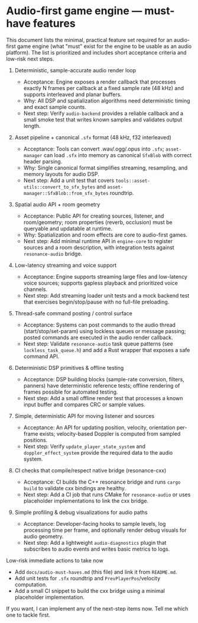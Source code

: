 Audio-first game engine — must-have features
============================================

This document lists the minimal, practical feature set required for an audio-first game engine (what "must" exist for the engine to be usable as an audio platform). The list is prioritized and includes short acceptance criteria and low-risk next steps.

1) Deterministic, sample-accurate audio render loop
   - Acceptance: Engine exposes a render callback that processes exactly N frames per callback at a fixed sample rate (48 kHz) and supports interleaved and planar buffers.
   - Why: All DSP and spatialization algorithms need deterministic timing and exact sample counts.
   - Next step: Verify `audio-backend` provides a reliable callback and a small smoke test that writes known samples and validates output length.

2) Asset pipeline + canonical `.sfx` format (48 kHz, f32 interleaved)
   - Acceptance: Tools can convert .wav/.ogg/.opus into `.sfx`; `asset-manager` can load `.sfx` into memory as canonical `SfxBlob` with correct header parsing.
   - Why: Single canonical format simplifies streaming, resampling, and memory layouts for audio DSP.
   - Next step: Add a unit test that covers `tools::asset-utils::convert_to_sfx_bytes` and `asset-manager::SfxBlob::from_sfx_bytes` roundtrip.

3) Spatial audio API + room geometry
   - Acceptance: Public API for creating sources, listener, and room/geometry; room properties (reverb, occlusion) must be queryable and updatable at runtime.
   - Why: Spatialization and room effects are core to audio-first games.
   - Next step: Add minimal runtime API in `engine-core` to register sources and a room description, with integration tests against `resonance-audio` bridge.

4) Low-latency streaming and voice support
   - Acceptance: Engine supports streaming large files and low-latency voice sources; supports gapless playback and prioritized voice channels.
   - Next step: Add streaming loader unit tests and a mock backend test that exercises begin/stop/pause with no full-file preloading.

5) Thread-safe command posting / control surface
   - Acceptance: Systems can post commands to the audio thread (start/stop/set-param) using lockless queues or message passing; posted commands are executed in the audio render callback.
   - Next step: Validate `resonance-audio` task queue patterns (see `lockless_task_queue.h`) and add a Rust wrapper that exposes a safe command API.

6) Deterministic DSP primitives & offline testing
   - Acceptance: DSP building blocks (sample-rate conversion, filters, panners) have deterministic reference tests; offline rendering of frames possible for automated testing.
   - Next step: Add a small offline render test that processes a known input buffer and compares CRC or sample values.

7) Simple, deterministic API for moving listener and sources
   - Acceptance: An API for updating position, velocity, orientation per-frame exists; velocity-based Doppler is computed from sampled positions.
   - Next step: Verify `update_player_state_system` and `doppler_effect_system` provide the required data to the audio system.

8) CI checks that compile/respect native bridge (resonance-cxx)
   - Acceptance: CI builds the C++ resonance bridge and runs `cargo build` to validate cxx bindings are healthy.
   - Next step: Add a CI job that runs CMake for `resonance-audio` or uses placeholder implementations to link the cxx bridge.

9) Simple profiling & debug visualizations for audio paths
   - Acceptance: Developer-facing hooks to sample levels, log processing time per frame, and optionally render debug visuals for audio geometry.
   - Next step: Add a lightweight `audio-diagnostics` plugin that subscribes to audio events and writes basic metrics to logs.

Low-risk immediate actions to take now
- Add `docs/audio-must-haves.md` (this file) and link it from `README.md`.
- Add unit tests for `.sfx` roundtrip and `PrevPlayerPos`/velocity computation.
- Add a small CI snippet to build the cxx bridge using a minimal placeholder implementation.

If you want, I can implement any of the next-step items now. Tell me which one to tackle first.
